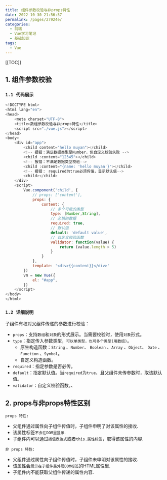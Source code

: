 ```yaml
---
title: 组件参数校验与非props特性
date: 2022-10-30 21:56:57
permalink: /pages/27924e/
categories:
  - 前端
  - Vue学习笔记
  - 基础知识
tags:
  - Vue
---
```


[[TOC]]

## 1. 组件参数校验

### `1.1 代码展示`

```js
<!DOCTYPE html>
<html lang="en">
<head>
    <meta charset="UTF-8">
    <title>数组参数校验与非props特性</title>
    <script src="./vue.js"></script>
</head>
<body>
    <div id="app">
        <child content="hello muyan"></child>
        <!-- 报错：满足数据类型是Number，但自定义校验失败 -->
        <child :content="12345"></child>
        <!-- 报错：不满足数据类型校验-->
        <child :content="{name: 'hello muyan'}"></child>
        <!-- 报错： required为true必须传值，显示默认值-->
        <child></child>
    </div>
    <script>
        Vue.component('child', {
            // props: ['content'],
            props: {
                content: {
                    // 多个可能的类型
                    type: [Number,String],
                    // 必填的数据
                    required: true,
                    // 默认值
                    default: 'default value',
                    // 自定义校验函数
                    validator: function(value) {
                        return (value.length > 5)
                    }
                }
            },
            template: '<div>{{content}}</div>'
        })
        vm = new Vue({
            el: "#app",
        })
    </script>
</body>
</html>
```

### `1.2 详细说明`

子组件有权对父组件传递的参数进行校验：

- `props`：支持`数组`和`对象`的形式展示。当需要校验时，使用`对象`形式。
- `type`：指定传入参数类型，`可以单类型，也可多个类型(用数组)`。
  - 原生构造函数：`String` 、`Number`、 `Boolean` 、`Array` 、`Object`、 `Date` 、`Function` 、`Symbol`。
  - 自定义构造函数。
- `required`：指定参数是否必传。
- `default`：指定默认值。当`required`为`true`，且父组件未传参数时，取该默认值。
- `validator`：自定义校验函数。、



## 2. props与非props特性区别

`props 特性:`

- 父组件通过属性向子组件传值时，子组件申明了对该属性的接收.
- 该属性标签`不会在DOM里显示`.
- 子组件内可以通过`插值表达式`或者`this.属性标签`，取得该属性的内容.



`非 props 特性:`

- 父组件通过属性向子组件传值时，子组件未申明对该属性的接收.
- 该属性会`展示在子组件最外层DOM标签`的HTML属性里.
- 子组件内不能获取父组件传递的属性内容.
